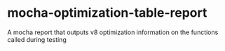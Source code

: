 # mocha-optimization-table-report
A mocha report that outputs v8 optimization information on the functions called during testing
